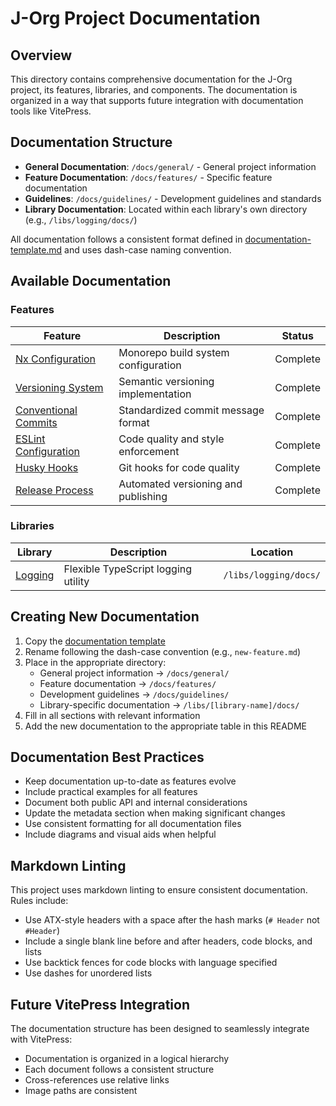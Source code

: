 # J-Org Project Documentation

## Overview

This directory contains comprehensive documentation for the J-Org project, its features, libraries, and components. The documentation is organized in a way that supports future integration with documentation tools like VitePress.

## Documentation Structure

- **General Documentation**: `/docs/general/` - General project information
- **Feature Documentation**: `/docs/features/` - Specific feature documentation
- **Guidelines**: `/docs/guidelines/` - Development guidelines and standards
- **Library Documentation**: Located within each library's own directory (e.g., `/libs/logging/docs/`)

All documentation follows a consistent format defined in [documentation-template.md](./documentation-template.md) and uses dash-case naming convention.

## Available Documentation

### Features

| Feature                                                    | Description                         | Status   |
| ---------------------------------------------------------- | ----------------------------------- | -------- |
| [Nx Configuration](./features/nx-configuration.md)         | Monorepo build system configuration | Complete |
| [Versioning System](./features/versioning.md)              | Semantic versioning implementation  | Complete |
| [Conventional Commits](./features/conventional-commits.md) | Standardized commit message format  | Complete |
| [ESLint Configuration](./features/eslint-configuration.md) | Code quality and style enforcement  | Complete |
| [Husky Hooks](./features/husky-hooks.md)                   | Git hooks for code quality          | Complete |
| [Release Process](./features/releases.md)                  | Automated versioning and publishing | Complete |

### Libraries

| Library                                            | Description                         | Location              |
| -------------------------------------------------- | ----------------------------------- | --------------------- |
| [Logging](../libs/logging/docs/logging-library.md) | Flexible TypeScript logging utility | `/libs/logging/docs/` |

## Creating New Documentation

1. Copy the [documentation template](./documentation-template.md)
2. Rename following the dash-case convention (e.g., `new-feature.md`)
3. Place in the appropriate directory:
   - General project information → `/docs/general/`
   - Feature documentation → `/docs/features/`
   - Development guidelines → `/docs/guidelines/`
   - Library-specific documentation → `/libs/[library-name]/docs/`
4. Fill in all sections with relevant information
5. Add the new documentation to the appropriate table in this README

## Documentation Best Practices

- Keep documentation up-to-date as features evolve
- Include practical examples for all features
- Document both public API and internal considerations
- Update the metadata section when making significant changes
- Use consistent formatting for all documentation files
- Include diagrams and visual aids when helpful

## Markdown Linting

This project uses markdown linting to ensure consistent documentation. Rules include:

- Use ATX-style headers with a space after the hash marks (`# Header` not `#Header`)
- Include a single blank line before and after headers, code blocks, and lists
- Use backtick fences for code blocks with language specified
- Use dashes for unordered lists

## Future VitePress Integration

The documentation structure has been designed to seamlessly integrate with VitePress:

- Documentation is organized in a logical hierarchy
- Each document follows a consistent structure
- Cross-references use relative links
- Image paths are consistent
